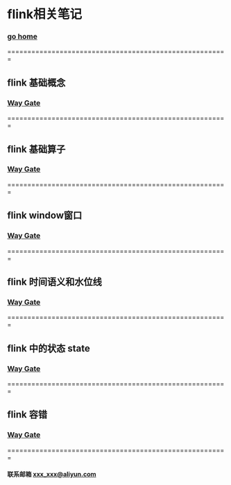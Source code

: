# flink相关笔记     
### [go home](../README.md)     
=======================================================   
## flink 基础概念
### [Way Gate](/base.md)      
=======================================================    
## flink 基础算子
### [Way Gate](/operation.md)      
=======================================================   
## flink window窗口
### [Way Gate](/window.md)      
=======================================================   
## flink 时间语义和水位线
### [Way Gate](/time.md)      
=======================================================   
## flink 中的状态 state
### [Way Gate](/state.md)      
======================================================= 
## flink 容错
### [Way Gate](/checkpoint.md)      
======================================================= 

#### 联系邮箱 xxx_xxx@aliyun.com
